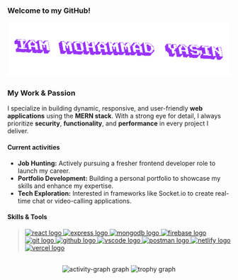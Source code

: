 ### Welcome to my GitHub!

<div align="center" height="200">
  <a href="https://github.com/mohammadyasin74630">
    <img src="/textStudio-text-animation(1).gif"  />
  </a>
</div>

### My Work & Passion

I specialize in building dynamic, responsive, and user-friendly **web applications** using the **MERN stack**. With a strong eye for detail, I always prioritize **security**, **functionality**, and **performance** in every project I deliver.

#### Current activities

- **Job Hunting:** Actively pursuing a fresher frontend developer role to launch my career.
- **Portfolio Development:** Building a personal portfolio to showcase my skills and enhance my expertise.
- **Tech Exploration:** Interested in frameworks like Socket.io to create real-time chat or video-calling applications.

#### Skills & Tools

> <a href="https://react.dev/"> <img src="https://skillicons.dev/icons?i=react" height="40" alt="react logo" /> </a>
> <a href="https://expressjs.com/"> <img src="https://skillicons.dev/icons?i=express" height="40" alt="express logo"  /> </a>
> <a href="https://www.mongodb.com/"> <img src="https://skillicons.dev/icons?i=mongodb" height="40" alt="mongodb logo"  /> </a>
> <a href="https://firebase.google.com/"> <img src="https://skillicons.dev/icons?i=firebase" height="40" alt="firebase logo"  /> </a>
> <a href="https://git-scm.com/"> <img src="https://skillicons.dev/icons?i=git" height="40" alt="git logo"  /> </a>
> <a href="https://github.com/"> <img src="https://skillicons.dev/icons?i=github" height="40" alt="github logo"  /> </a>
> <a href="https://code.visualstudio.com/"> <img src="https://skillicons.dev/icons?i=vscode" height="40" alt="vscode logo"  /> </a>
> <a href="https://www.postman.com/"> <img src="https://skillicons.dev/icons?i=postman" height="40" alt="postman logo"  /> </a>
> <a href="https://www.netlify.com/"> <img src="https://skillicons.dev/icons?i=netlify" height="40" alt="netlify logo"  /> </a>
> <a href="https://vercel.com/"> <img src="https://skillicons.dev/icons?i=vercel" height="40" alt="vercel logo"  /> </a>


<br clear="both">

<div align="center">
  <img src="https://github-readme-activity-graph.vercel.app/graph?username=mohammadyasin74630&radius=16&theme=react&area=true&order=5" alt="activity-graph graph"  />
  <img src="https://github-profile-trophy.vercel.app?username=mohammadyasin74630&theme=dracula&column=-1&row=1&margin-w=8&margin-h=8&no-bg=false&no-frame=false&order=4" alt="trophy graph"  />
</div>
